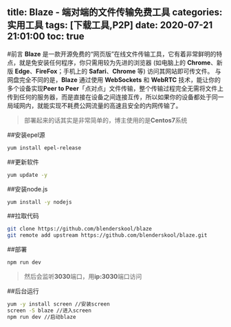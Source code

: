title: Blaze - 端对端的文件传输免费工具
categories: 实用工具
tags: [下载工具,P2P]
date: 2020-07-21 21:01:00
toc: true
---
#前言
**Blaze** 是一款开源免费的“网页版”在线文件传输工具，它有着非常鲜明的特点，就是免安装任何程序，你只需用较为先进的浏览器 (如电脑上的 **Chrome**、新版 **Edge**、**FireFox**；手机上的 **Safari**、**Chrome** 等) 访问其网站即可传文件。
与网盘完全不同的是，**Blaze** 通过使用 **WebSockets** 和 **WebRTC** 技术，能让你的多个设备实现**Peer to Peer**「点对点」文件传输，整个传输过程完全无需将文件上传到任何的服务器，而是直接在设备之间连接互传，所以如果你的设备都处于同一局域网内，就能实现不耗费公网流量的高速且安全的内网传输了。

>部署起来的话其实是非常简单的，博主使用的是**Centos7**系统

##安装epel源
```bash
yum install epel-release
```
##更新软件
```bash
yum update -y
```
##安装node.js
```bash
yum install -y nodejs
```
##拉取代码
```bash
git clone https://github.com/blenderskool/blaze
git remote add upstream https://github.com/blenderskool/blaze.git
```
##部署
```bash
npm run dev
```
>然后会监听**3030**端口，用**ip:3030**端口访问

##后台运行
```bash
yum -y install screen //安装screen
screen -S blaze //进入screen
npm run dev //启动blaze
```

